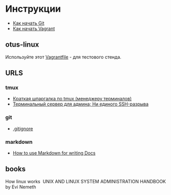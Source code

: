 # Инструкции

* [Как начать Git](git_quick_start.md)
* [Как начать Vagrant](vagrant_quick_start.md)

## otus-linux

Используйте этот [Vagrantfile](Vagrantfile) - для тестового стенда.

## URLS

### tmux
- [Краткая шпаргалка по tmux (менеджеру терминалов)](https://habr.com/ru/post/126996/)
- [Терминальный сервер для админа; Ни единого SSH-разрыва](https://habr.com/ru/company/vdsina/blog/472746/)

### git
- [.gitignore](https://www.atlassian.com/git/tutorials/saving-changes/gitignore)

### markdown
- [How to use Markdown for writing Docs](https://docs.microsoft.com/en-us/contribute/how-to-write-use-markdown)

## books
How linux works 
UNIX AND LINUX SYSTEM ADMINISTRATION HANDBOOK by Evi Nemeth 